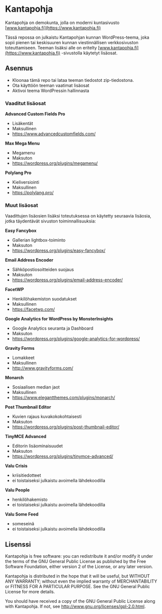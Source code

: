 # Kantapohja

Kantapohja on demokunta, jolla on moderni kuntasivusto [www.kantapohja.fi](https://www.kantapohja.fi)

Tässä repossa on julkaistu Kantapohjan kunnan WordPress-teema, joka sopii pienen tai keskisuuren kunnan viestinnällisen verkkosivuston toteuttamiseen. Teeman lisäksi alle on eritelty [www.kantapohja.fi](https://www.kantapohja.fi) -sivustolla käytetyt lisäosat.

## Asennus

- Kloonaa tämä repo tai lataa teeman tiedostot zip-tiedostona.
- Ota käyttöön teeman vaatimat lisäosat
- Aktivoi teema WordPressin hallinnasta

### Vaaditut lisäosat

**Advanced Custom Fields Pro**
 - Lisäkentät
 - Maksullinen
 - https://www.advancedcustomfields.com/

**Max Mega Menu**
 - Megamenu
 - Maksuton
 - https://wordpress.org/plugins/megamenu/

**Polylang Pro**
 - Kieliversiointi
 - Maksullinen
 - https://polylang.pro/
 
### Muut lisäosat

Vaadittujen lisäosien lisäksi toteutuksessa on käytetty seuraavia lisäosia, jotka täydentävät sivuston toiminnallisuuksia:

**Easy Fancybox**
 - Gallerian lightbox-toiminto
 - Maksuton
 - https://wordpress.org/plugins/easy-fancybox/

**Email Address Encoder**
 - Sähköpostiosoitteiden suojaus
 - Maksuton
 - https://wordpress.org/plugins/email-address-encoder/

**FacetWP**
 - Henkilöhakemiston suodatukset
 - Maksullinen
 - https://facetwp.com/

**Google Analytics for WordPress by MonsterInsights**
 - Google Analytics seuranta ja Dashboard
 - Maksuton
 - https://wordpress.org/plugins/google-analytics-for-wordpress/

**Gravity Forms**
 - Lomakkeet
 - Maksullinen
 - http://www.gravityforms.com/

**Monarch**
 - Sosiaalisen median jaot
 - Maksullinen
 - https://www.elegantthemes.com/plugins/monarch/

**Post Thumbnail Editor**
 - Kuvien rajaus kuvakokokohtaisesti
 - Maksuton
 - https://wordpress.org/plugins/post-thumbnail-editor/

**TinyMCE Advanced**
 - Editorin lisäominaisuudet
 - Maksuton
 - https://wordpress.org/plugins/tinymce-advanced/

**Valu Crisis**
 - kriisitiedotteet
 - ei toistaiseksi julkaistu avoimella lähdekoodilla

**Valu People**
 - henkilöhakemisto
 - ei toistaiseksi julkaistu avoimella lähdekoodilla

**Valu Some Feed**
 - someseinä
 - ei toistaiseksi julkaistu avoimella lähdekoodilla
 
 ## Lisenssi
 
 Kantapohja is free software: you can redistribute it and/or modify
 it under the terms of the GNU General Public License as published by
 the Free Software Foundation, either version 2 of the License, or
 any later version.
 
 Kantapohja is distributed in the hope that it will be useful,
 but WITHOUT ANY WARRANTY; without even the implied warranty of
 MERCHANTABILITY or FITNESS FOR A PARTICULAR PURPOSE. See the
 GNU General Public License for more details.
 
 You should have received a copy of the GNU General Public License
 along with Kantapohja. If not, see http://www.gnu.org/licenses/gpl-2.0.html.